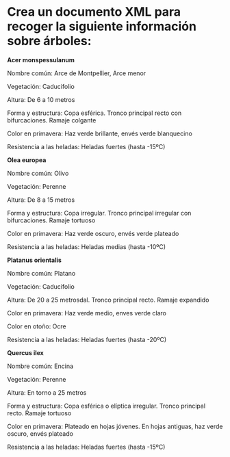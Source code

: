 # Crea un documento XML para recoger la siguiente información sobre árboles:

**Acer monspessulanum**

Nombre común: Arce de Montpellier, Arce menor

Vegetación: Caducifolio

Altura: De 6 a 10 metros

Forma y estructura: Copa esférica. Tronco principal recto con bifurcaciones. Ramaje colgante

Color en primavera: Haz verde brillante, envés verde blanquecino

Resistencia a las heladas: Heladas fuertes (hasta -15ºC)

**Olea europea**

Nombre común: Olivo

Vegetación: Perenne

Altura: De 8 a 15 metros

Forma y estructura: Copa irregular. Tronco principal irregular con bifurcaciones.
Ramaje tortuoso

Color en primavera: Haz verde oscuro, envés verde plateado

Resistencia a las heladas: Heladas medias (hasta -10ºC)

**Platanus orientalis**

Nombre común: Platano

Vegetación: Caducifolio

Altura: De 20 a 25 metrosdal. Tronco principal recto. Ramaje expandido

Color en primavera: Haz verde medio, enves verde claro

Color en otoño: Ocre

Resistencia a las heladas: Heladas fuertes (hasta -20ºC)

**Quercus ilex**

Nombre común: Encina

Vegetación: Perenne

Altura: En torno a 25 metros

Forma y estructura: Copa esférica o elíptica irregular. Tronco principal recto. Ramaje tortuoso

Color en primavera: Plateado en hojas jóvenes. En hojas antiguas, haz verde oscuro, envés plateado

Resistencia a las heladas: Heladas fuertes (hasta -15ºC)
